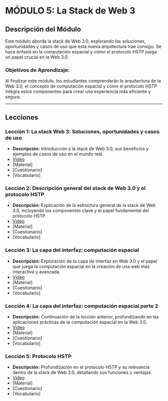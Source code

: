 # MÓDULO 5: La Stack de Web 3
## Descripción del Módulo
Este módulo aborda la stack de Web 3.0, explorando las soluciones, oportunidades y casos de uso que esta nueva arquitectura trae consigo. Se hace énfasis en la computación espacial y cómo el protocolo HSTP juega un papel crucial en la Web 3.0.
### Objetivos de Aprendizaje: 
Al finalizar este módulo, los estudiantes comprenderán la arquitectura de la Web 3.0, el concepto de computación espacial y cómo el protocolo HSTP integra estos componentes para crear una experiencia más eficiente y segura.
________________________________________
## Lecciones
### Lección 1: La stack Web 3: Soluciones, oportunidades y casos de uso
* **Descripción:** Introducción a la stack de Web 3.0, sus beneficios y ejemplos de casos de uso en el mundo real.
* [Video](https://archive.org/details/introduccion-web-espacial-m5/L1M5.mp4)
* [Material]
* [Cuestionario]
* [Vocabulario]

### Lección 2: Descripción general del stack de Web 3.0 y el protocolo HSTP
* **Descripción:** Explicación de la estructura general de la stack de Web 3.0, incluyendo los componentes clave y el papel fundamental del protocolo HSTP.
* [Video](https://archive.org/details/introduccion-web-espacial-m5/L2M5.mp4)
* [Material]
* [Cuestionario]
* [Vocabulario]

### Lección 3: La capa del interfaz: computación espacial
* **Descripción:** Exploración de la capa de interfaz en Web 3.0 y el papel que juega la computación espacial en la creación de una web más interactiva y avanzada.
* [Video](https://archive.org/details/introduccion-web-espacial-m5/L3M5.mp4)
* [Material]
* [Cuestionario]
* [Vocabulario]

### Lección 4: La capa del interfaz: computación espacial parte 2
* **Descripción:** Continuación de la lección anterior, profundizando en las aplicaciones prácticas de la computación espacial en la Web 3.0.
* [Video](https://archive.org/details/introduccion-web-espacial-m5/L4M5.mp4)
* [Material]
* [Cuestionario]
* [Vocabulario]

### Lección 5: Protocolo HSTP
* **Descripción:** Profundización en el protocolo HSTP y su relevancia dentro de la stack de Web 3.0, detallando sus funciones y ventajas.
* [Video](https://archive.org/details/introduccion-web-espacial-m5/L5M5.mp4)
* [Material]
* [Cuestionario]
* [Vocabulario]
